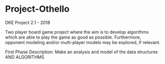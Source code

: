 # Project-Othello
DKE Project 2.1 - 2018

Two player board game project where the aim is to develop algorithms which are able to play the game as good as possible. Furthermore, opponent modeling and/or multi-player models may be explored, if relevant.

First Phase Description: 
  Make an analysis and model of the data structures AND ALGORITHMS
